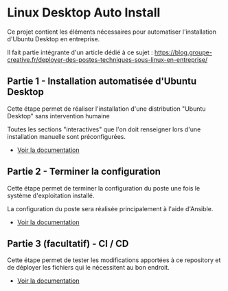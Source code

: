 # Linux Desktop Auto Install

Ce projet contient les éléments nécessaires pour automatiser l'installation d'Ubuntu Desktop en entreprise.

Il fait partie intégrante d'un article dédié à ce sujet : https://blog.groupe-creative.fr/deployer-des-postes-techniques-sous-linux-en-entreprise/

## Partie 1 - Installation automatisée d'Ubuntu Desktop

Cette étape permet de réaliser l'installation d'une distribution "Ubuntu Desktop" sans intervention humaine

Toutes les sections "interactives" que l'on doit renseigner lors d'une installation manuelle sont préconfigurées.

* [Voir la documentation](./pxe/)

## Partie 2 - Terminer la configuration

Cette étape permet de terminer la configuration du poste une fois le système d'exploitation installé.

La configuration du poste sera réalisée principalement à l'aide d'Ansible.

* [Voir la documentation](./ansible-playbook/)

## Partie 3 (facultatif) - CI / CD

Cette étape permet de tester les modifications apportées à ce repository et de déployer les fichiers qui le nécessitent au bon endroit.

* [Voir la documentation](./platforms/)
